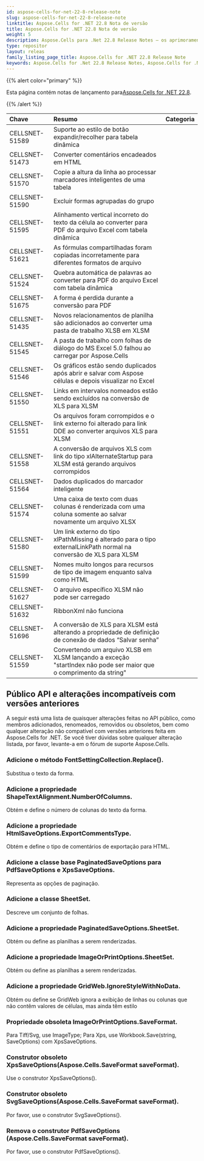 ```yaml
---
id: aspose-cells-for-net-22-8-release-note
slug: aspose-cells-for-net-22-8-release-note
linktitle: Aspose.Cells for .NET 22.8 Nota de versão
title: Aspose.Cells for .NET 22.8 Nota de versão
weight: 5
description: Aspose.Cells para .Net 22.8 Release Notes – os aprimoramentos, novos recursos e correções mais recentes
type: repositor
layout: releas
family_listing_page_title: Aspose.Cells for .NET 22.8 Release Note
keywords: Aspose.Cells for .Net 22.8 Release Notes, Aspose.Cells for .Net 22.8 updates and fixe
---
```

{{% alert color="primary" %}}

 Esta página contém notas de lançamento para[Aspose.Cells for .NET 22.8](https://www.nuget.org/packages/Aspose.Cells/22.8.0).

{{% /alert %}}

|**Chave**|**Resumo**|**Categoria**|
| :- | :- | :- |
|CELLSNET-51589|Suporte ao estilo de botão expandir/recolher para tabela dinâmica|
|CELLSNET-51473|Converter comentários encadeados em HTML|
|CELLSNET-51570|Copie a altura da linha ao processar marcadores inteligentes de uma tabela|
|CELLSNET-51590|Excluir formas agrupadas do grupo|
|CELLSNET-51595|Alinhamento vertical incorreto do texto da célula ao converter para PDF do arquivo Excel com tabela dinâmica|
|CELLSNET-51621|As fórmulas compartilhadas foram copiadas incorretamente para diferentes formatos de arquivo|
|CELLSNET-51524|Quebra automática de palavras ao converter para PDF do arquivo Excel com tabela dinâmica|
|CELLSNET-51675|A forma é perdida durante a conversão para PDF|
|CELLSNET-51435|Novos relacionamentos de planilha são adicionados ao converter uma pasta de trabalho XLSB em XLSM|
|CELLSNET-51545|A pasta de trabalho com folhas de diálogo do MS Excel 5.0 falhou ao carregar por Aspose.Cells|
|CELLSNET-51546|Os gráficos estão sendo duplicados após abrir e salvar com Aspose células e depois visualizar no Excel|
|CELLSNET-51550|Links em intervalos nomeados estão sendo excluídos na conversão de XLS para XLSM|
|CELLSNET-51551|Os arquivos foram corrompidos e o link externo foi alterado para link DDE ao converter arquivos XLS para XLSM|
|CELLSNET-51558|A conversão de arquivos XLS com link do tipo xlAlternateStartup para XLSM está gerando arquivos corrompidos|
|CELLSNET-51564|Dados duplicados do marcador inteligente|
|CELLSNET-51574|Uma caixa de texto com duas colunas é renderizada com uma coluna somente ao salvar novamente um arquivo XLSX|
|CELLSNET-51580|Um link externo do tipo xlPathMissing é alterado para o tipo externalLinkPath normal na conversão de XLS para XLSM|
|CELLSNET-51599|Nomes muito longos para recursos de tipo de imagem enquanto salva como HTML|
|CELLSNET-51627|O arquivo específico XLSM não pode ser carregado|
|CELLSNET-51632|RibbonXml não funciona|
|CELLSNET-51696|A conversão de XLS para XLSM está alterando a propriedade de definição de conexão de dados “Salvar senha”|
|CELLSNET-51559|Convertendo um arquivo XLSB em XLSM lançando a exceção "startIndex não pode ser maior que o comprimento da string"|

##  **Público API e alterações incompatíveis com versões anteriores**

A seguir está uma lista de quaisquer alterações feitas no API público, como membros adicionados, renomeados, removidos ou obsoletos, bem como qualquer alteração não compatível com versões anteriores feita em Aspose.Cells for .NET. Se você tiver dúvidas sobre qualquer alteração listada, por favor, levante-a em o fórum de suporte Aspose.Cells.

###  **Adicione o método FontSettingCollection.Replace().**

Substitua o texto da forma.

###  **Adicione a propriedade ShapeTextAlignment.NumberOfColumns.**

Obtém e define o número de colunas do texto da forma.

###  **Adicione a propriedade HtmlSaveOptions.ExportCommentsType.**

Obtém e define o tipo de comentários de exportação para HTML.

###  **Adicione a classe base PaginatedSaveOptions para PdfSaveOptions e XpsSaveOptions.**

Representa as opções de paginação.

###  **Adicione a classe SheetSet.**

Descreve um conjunto de folhas.

###  **Adicione a propriedade PaginatedSaveOptions.SheetSet.**

Obtém ou define as planilhas a serem renderizadas.

###  **Adicione a propriedade ImageOrPrintOptions.SheetSet.**

Obtém ou define as planilhas a serem renderizadas.

###  **Adicione a propriedade GridWeb.IgnoreStyleWithNoData.**

Obtém ou define se GridWeb ignora a exibição de linhas ou colunas que não contêm valores de células, mas ainda têm estilo

###  **Propriedade obsoleta ImageOrPrintOptions.SaveFormat.**

Para Tiff/Svg, use ImageType; Para Xps, use Workbook.Save(string, SaveOptions) com XpsSaveOptions.

###  **Construtor obsoleto XpsSaveOptions(Aspose.Cells.SaveFormat saveFormat).**

Use o construtor XpsSaveOptions().

###  **Construtor obsoleto SvgSaveOptions(Aspose.Cells.SaveFormat saveFormat).**

Por favor, use o construtor SvgSaveOptions().

###  **Remova o construtor PdfSaveOptions (Aspose.Cells.SaveFormat saveFormat).**

Por favor, use o construtor PdfSaveOptions().
